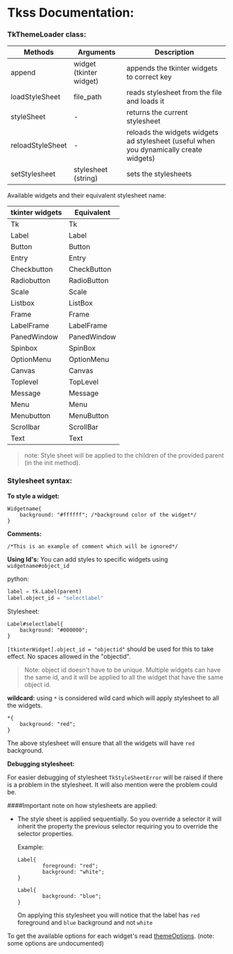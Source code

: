 # Tkss Documentation:

### TkThemeLoader class:


| Methods             |               Arguments     |   Description                                                                          |
| -----------         | -----------                 |-------                                                                                 |
| append              |   widget (tkinter widget)   | appends the tkinter widgets to correct key                                             | 
| loadStyleSheet      |   file_path                 | reads stylesheet from the file and loads it                                            | 
| styleSheet          |   -                         | returns the current stylesheet                                                         | 
| reloadStyleSheet    |   -                         | reloads the widgets widgets ad stylesheet (useful when you dynamically create widgets) | 
| setStylesheet       |   stylesheet (string)       | sets the stylesheets                                                                   | 

Available widgets and their equivalent stylesheet name:

| tkinter widgets     |      Equivalent             |                                                                
| -----------         | -----------                 |
|      Tk             |        Tk                   |
|      Label          |        Label                |
|      Button         |        Button               |
|      Entry          |        Entry                |
|      Checkbutton    |        CheckButton          |
|      Radiobutton    |        RadioButton          |
|      Scale          |        Scale                |
|      Listbox        |        ListBox              |
|      Frame          |        Frame                |
|      LabelFrame     |        LabelFrame           |
|      PanedWindow    |        PanedWindow          |
|      Spinbox        |        SpinBox              |
|      OptionMenu     |        OptionMenu           |
|      Canvas         |        Canvas               |
|      Toplevel       |        TopLevel             |
|      Message        |        Message              |
|      Menu           |        Menu                 |
|      Menubutton     |        MenuButton           |
|      Scrollbar      |        ScrollBar            |
|      Text           |        Text                 |

> note: Style sheet will be applied to the children of the provided parent (in the init method).

### Stylesheet syntax:

**To style a widget:**
```
Widgetname{
    background: "#ffffff"; /*background color of the widget*/
}
```
**Comments:**
```
/*This is an example of comment which will be ignored*/
```

**Using Id's:**
    You can add styles to specific widgets using `widgetname#object_id`

python:
```python
label = tk.Label(parent)
label.object_id = "selectlabel"
```
Stylesheet:
```
Label#selectlabel{
    background: "#000000";
}
```

`[tkinterWidget].object_id = "objectid"` should be used for this to take effect.
No spaces allowed in the "objectid".

>Note: object id doesn't have to be unique. Multiple widgets can have the same id,
> and it will be applied to all the widget that have the same object id.

**wildcard:**
    using `*` is considered wild card which will apply stylesheet to all the widgets.

```
*{
    background: "red";
}
```
The above stylesheet will ensure that all the widgets will have `red` background.

**Debugging stylesheet:**

For easier debugging of stylesheet `TkStyleSheetError` will be raised if there is a problem in the stylesheet. 
It will also mention were the problem could be.

####Important note on how stylesheets are applied:  
 * The style sheet is applied sequentially. So you override a selector it will inherit the property
    the previous selector requiring you to override the selector properties.
   
    Example:
    ```
    Label{
            foreground: "red";
            background: "white";
    }
        
    Label{
            background: "blue";
    }    
    ```    
    On applying this stylesheet you will notice that the label has `red` foreground and `blue` background and not `white`


To get the available options for each widget's read [themeOptions](theme_options.tkss). (note: some options are undocumented)